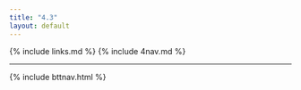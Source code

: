 ```yaml
---
title: "4.3"
layout: default
---
```


{% include links.md %}
{% include 4nav.md %}

---

{% include bttnav.html %}